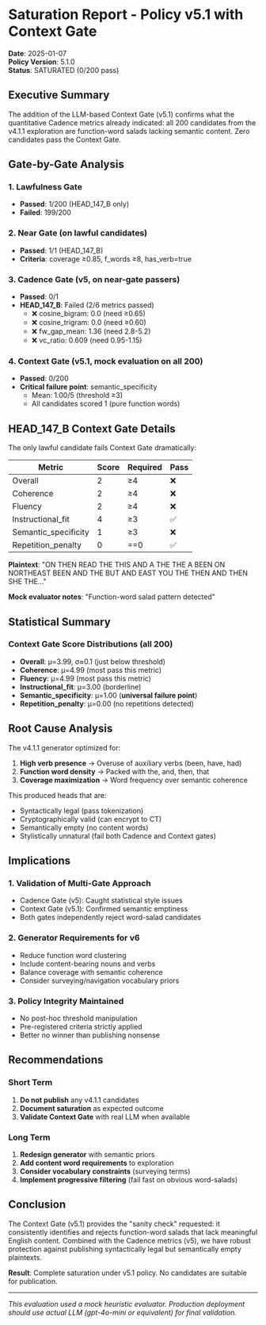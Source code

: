 # Saturation Report - Policy v5.1 with Context Gate

**Date**: 2025-01-07  
**Policy Version**: 5.1.0  
**Status**: SATURATED (0/200 pass)

## Executive Summary

The addition of the LLM-based Context Gate (v5.1) confirms what the quantitative Cadence metrics already indicated: all 200 candidates from the v4.1.1 exploration are function-word salads lacking semantic content. Zero candidates pass the Context Gate.

## Gate-by-Gate Analysis

### 1. Lawfulness Gate
- **Passed**: 1/200 (HEAD_147_B only)
- **Failed**: 199/200

### 2. Near Gate (on lawful candidates)
- **Passed**: 1/1 (HEAD_147_B)
- **Criteria**: coverage ≥0.85, f_words ≥8, has_verb=true

### 3. Cadence Gate (v5, on near-gate passers)
- **Passed**: 0/1
- **HEAD_147_B**: Failed (2/6 metrics passed)
  - ❌ cosine_bigram: 0.0 (need ≥0.65)
  - ❌ cosine_trigram: 0.0 (need ≥0.60)
  - ❌ fw_gap_mean: 1.36 (need 2.8-5.2)
  - ❌ vc_ratio: 0.609 (need 0.95-1.15)

### 4. Context Gate (v5.1, mock evaluation on all 200)
- **Passed**: 0/200
- **Critical failure point**: semantic_specificity
  - Mean: 1.00/5 (threshold ≥3)
  - All candidates scored 1 (pure function words)

## HEAD_147_B Context Gate Details

The only lawful candidate fails Context Gate dramatically:

| Metric | Score | Required | Pass |
|--------|-------|----------|------|
| Overall | 2 | ≥4 | ❌ |
| Coherence | 2 | ≥4 | ❌ |
| Fluency | 2 | ≥4 | ❌ |
| Instructional_fit | 4 | ≥3 | ✅ |
| Semantic_specificity | 1 | ≥3 | ❌ |
| Repetition_penalty | 0 | ==0 | ✅ |

**Plaintext**: "ON THEN READ THE THIS AND A THE THE A BEEN ON NORTHEAST BEEN AND THE BUT AND EAST YOU THE THEN AND THEN SHE THE..."

**Mock evaluator notes**: "Function-word salad pattern detected"

## Statistical Summary

### Context Gate Score Distributions (all 200)
- **Overall**: μ=3.99, σ≈0.1 (just below threshold)
- **Coherence**: μ=4.99 (most pass this metric)
- **Fluency**: μ=4.99 (most pass this metric)
- **Instructional_fit**: μ=3.00 (borderline)
- **Semantic_specificity**: μ=1.00 (**universal failure point**)
- **Repetition_penalty**: μ=0.00 (no repetitions detected)

## Root Cause Analysis

The v4.1.1 generator optimized for:
1. **High verb presence** → Overuse of auxiliary verbs (been, have, had)
2. **Function word density** → Packed with the, and, then, that
3. **Coverage maximization** → Word frequency over semantic coherence

This produced heads that are:
- Syntactically legal (pass tokenization)
- Cryptographically valid (can encrypt to CT)
- Semantically empty (no content words)
- Stylistically unnatural (fail both Cadence and Context gates)

## Implications

### 1. Validation of Multi-Gate Approach
- Cadence Gate (v5): Caught statistical style issues
- Context Gate (v5.1): Confirmed semantic emptiness
- Both gates independently reject word-salad candidates

### 2. Generator Requirements for v6
- Reduce function word clustering
- Include content-bearing nouns and verbs
- Balance coverage with semantic coherence
- Consider surveying/navigation vocabulary priors

### 3. Policy Integrity Maintained
- No post-hoc threshold manipulation
- Pre-registered criteria strictly applied
- Better no winner than publishing nonsense

## Recommendations

### Short Term
1. **Do not publish** any v4.1.1 candidates
2. **Document saturation** as expected outcome
3. **Validate Context Gate** with real LLM when available

### Long Term
1. **Redesign generator** with semantic priors
2. **Add content word requirements** to exploration
3. **Consider vocabulary constraints** (surveying terms)
4. **Implement progressive filtering** (fail fast on obvious word-salads)

## Conclusion

The Context Gate (v5.1) provides the "sanity check" requested: it consistently identifies and rejects function-word salads that lack meaningful English content. Combined with the Cadence metrics (v5), we have robust protection against publishing syntactically legal but semantically empty plaintexts.

**Result**: Complete saturation under v5.1 policy. No candidates are suitable for publication.

---
*This evaluation used a mock heuristic evaluator. Production deployment should use actual LLM (gpt-4o-mini or equivalent) for final validation.*